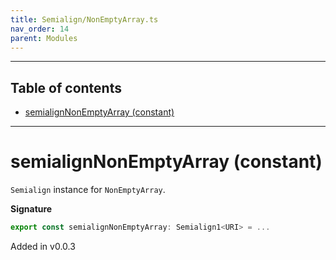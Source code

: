 ```yaml
---
title: Semialign/NonEmptyArray.ts
nav_order: 14
parent: Modules
---
```


---

<h2 class="text-delta">Table of contents</h2>

- [semialignNonEmptyArray (constant)](#semialignnonemptyarray-constant)

---

# semialignNonEmptyArray (constant)

`Semialign` instance for `NonEmptyArray`.

**Signature**

```ts
export const semialignNonEmptyArray: Semialign1<URI> = ...
```

Added in v0.0.3
